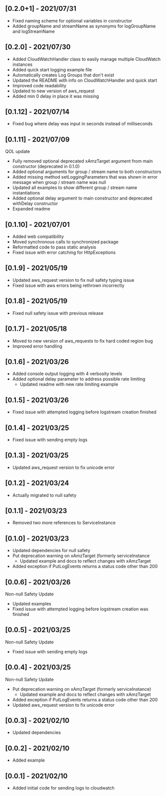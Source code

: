 ## [0.2.0+1] - 2021/07/31

* Fixed naming scheme for optional variables in constructor
* Added groupName and streamName as synonyms for logGroupName and logStreamName

## [0.2.0] - 2021/07/30

* Added CloudWatchHandler class to easily manage multiple CloudWatch instances
* Added quick start logging example file
* Automatically creates Log Groups that don't exist
* Updated the README with info on CloudWatchHandler and quick start
* Improved code readability
* Updated to new version of aws_request
* Added min 0 delay in place it was missing

## [0.1.12] - 2021/07/14

* Fixed bug where delay was input in seconds instead of milliseconds

## [0.1.11] - 2021/07/09

QOL update

* Fully removed optional deprecated xAmzTarget argument from main constructor (deprecated in 0.1.0)
* Added optional arguments for group / stream name to both constructors
* Added missing method setLoggingParameters that was shown in error message when group / stream name was null
* Updated all examples to show different group / stream name instantiations
* Added optional delay argument to main constructor and deprecated withDelay constructor
* Expanded readme

## [0.1.10] - 2021/07/01

* Added web compatibility
* Moved synchronous calls to synchronized package
* Reformatted code to pass static analysis
* Fixed issue with error catching for HttpExceptions

## [0.1.9] - 2021/05/19

* Updated aws_request version to fix null safety typing issue
* Fixed issue with aws errors being rethrown incorrectly

## [0.1.8] - 2021/05/19

* Fixed null safety issue with previous release

## [0.1.7] - 2021/05/18

* Moved to new version of aws_requests to fix hard coded region bug
* Improved error handling

## [0.1.6] - 2021/03/26

* Added console output logging with 4 verbosity levels
* Added optional delay parameter to address possible rate limiting
    * Updated readme with new rate limiting example

## [0.1.5] - 2021/03/26

* Fixed issue with attempted logging before logstream creation finished

## [0.1.4] - 2021/03/25

* Fixed issue with sending empty logs

## [0.1.3] - 2021/03/25

* Updated aws_request version to fix unicode error

## [0.1.2] - 2021/03/24

* Actually migrated to null safety

## [0.1.1] - 2021/03/23

* Removed two more references to ServiceInstance

## [0.1.0] - 2021/03/23

* Updated dependencies for null safety
* Put deprecation warning on xAmzTarget (formerly serviceInstance
    * Updated example and docs to reflect changes with xAmzTarget
* Added exception if PutLogEvents returns a status code other than 200

## [0.0.6] - 2021/03/26

Non-null Safety Update

* Updated examples
* Fixed issue with attempted logging before logstream creation was finished

## [0.0.5] - 2021/03/25

Non-null Safety Update

* Fixed issue with sending empty logs

## [0.0.4] - 2021/03/25

Non-null Safety Update

* Put deprecation warning on xAmzTarget (formerly serviceInstance)
    * Updated example and docs to reflect changes with xAmzTarget
* Added exception if PutLogEvents returns a status code other than 200
* Updated aws_request version to fix unicode error

## [0.0.3] - 2021/02/10

* Updated dependencies

## [0.0.2] - 2021/02/10

* Added example

## [0.0.1] - 2021/02/10

* Added initial code for sending logs to cloudwatch